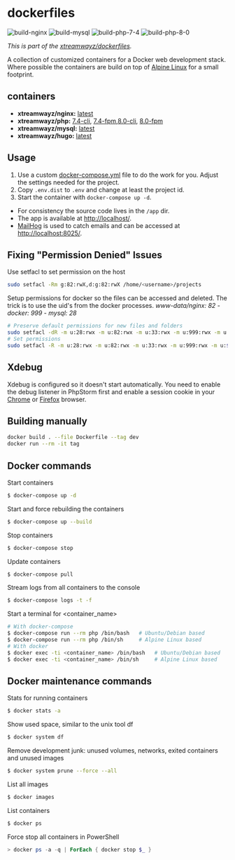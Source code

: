 # dockerfiles

![build-nginx](https://github.com/xtreamwayz/dockerfiles/workflows/build-nginx/badge.svg)
![build-mysql](https://github.com/xtreamwayz/dockerfiles/workflows/build-mysql/badge.svg)
![build-php-7-4](https://github.com/xtreamwayz/dockerfiles/workflows/build-php-7-4/badge.svg)
![build-php-8-0](https://github.com/xtreamwayz/dockerfiles/workflows/build-php-8-0/badge.svg)

_This is part of the [xtreamwayz/dockerfiles](https://github.com/xtreamwayz/dockerfiles)._

A collection of customized containers for a Docker web development stack. Where possible the containers are build on top of [Alpine Linux](http://alpinelinux.org/) for a small footprint.

## containers

- **xtreamwayz/nginx:** [latest](https://github.com/xtreamwayz/dockerfiles/blob/master/nginx/latest.dockerfile)
- **xtreamwayz/php:** [7.4-cli](https://github.com/xtreamwayz/dockerfiles/blob/master/php/7.4-cli.dockerfile), [7.4-fpm](https://github.com/xtreamwayz/dockerfiles/blob/master/php/7.4-fpm.dockerfile),[8.0-cli](https://github.com/xtreamwayz/dockerfiles/blob/master/php/8.0-cli.dockerfile), [8.0-fpm](https://github.com/xtreamwayz/dockerfiles/blob/master/php/8.0-fpm.dockerfile)
- **xtreamwayz/mysql:** [latest](https://github.com/xtreamwayz/dockerfiles/blob/master/mysql/latest.dockerfile)
- **xtreamwayz/hugo:** [latest](https://github.com/xtreamwayz/dockerfiles/blob/master/hugo/latest.dockerfile)

## Usage

1. Use a custom [docker-compose.yml](docker-compose.yml) file to do the work for you. Adjust the settings needed for the project.
2. Copy `.env.dist` to `.env` and change at least the project id.
3. Start the container with `docker-compose up -d`.

- For consistency the source code lives in the `/app` dir.
- The app is available at [http://localhost/](http://localhost/).
- [MailHog](https://github.com/mailhog/MailHog) is used to catch emails and can be accessed at [http://localhost:8025/](http://localhost:8025/).

## Fixing "Permission Denied" Issues

Use setfacl to set permission on the host

```bash
sudo setfacl -Rm g:82:rwX,d:g:82:rwX /home/<username>/projects
```

Setup permissions for docker so the files can be accessed and deleted.
The trick is to use the uid's from the docker processes.
_www-data/nginx: 82 - docker: 999 - mysql: 28_

```bash
# Preserve default permissions for new files and folders
sudo setfacl -dR -m u:28:rwx -m u:82:rwx -m u:33:rwx -m u:999:rwx -m u:$(whoami):rwx data
# Set permissions
sudo setfacl -R -m u:28:rwx -m u:82:rwx -m u:33:rwx -m u:999:rwx -m u:$(whoami):rwx data
```

## Xdebug

Xdebug is configured so it doesn't start automatically. You need to enable the debug listener in PhpStorm first and enable a session cookie in your [Chrome](https://chrome.google.com/webstore/detail/xdebug-helper/eadndfjplgieldjbigjakmdgkmoaaaoc) or [Firefox](https://chrome.google.com/extensions/detail/eadndfjplgieldjbigjakmdgkmoaaaoc) browser.

## Building manually

```bash
docker build . --file Dockerfile --tag dev
docker run --rm -it tag
```

## Docker commands

Start containers

```bash
$ docker-compose up -d
```

Start and force rebuilding the containers

```bash
$ docker-compose up --build
```

Stop containers

```bash
$ docker-compose stop
```

Update containers

```bash
$ docker-compose pull
```

Stream logs from all containers to the console

```bash
$ docker-compose logs -t -f
```

Start a terminal for <container_name>

```bash
# With docker-compose
$ docker-compose run --rm php /bin/bash   # Ubuntu/Debian based
$ docker-compose run --rm php /bin/sh     # Alpine Linux based
# With docker
$ docker exec -ti <container_name> /bin/bash   # Ubuntu/Debian based
$ docker exec -ti <container_name> /bin/sh     # Alpine Linux based
```

## Docker maintenance commands

Stats for running containers

```bash
$ docker stats -a
```

Show used space, similar to the unix tool df

```bash
$ docker system df
```

Remove development junk: unused volumes, networks, exited containers and unused images

```bash
$ docker system prune --force --all
```

List all images

```bash
$ docker images
```

List containers

```bash
$ docker ps
```

Force stop all containers in PowerShell

```powershell
> docker ps -a -q | ForEach { docker stop $_ }
```
